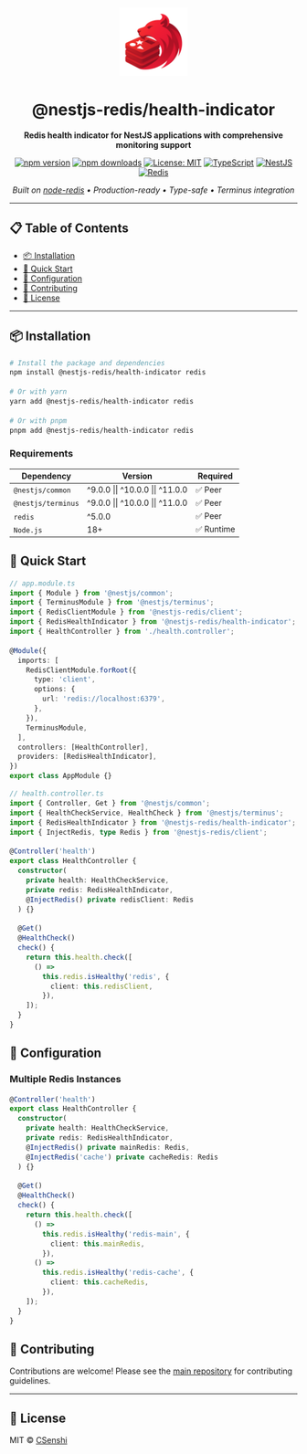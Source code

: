 <div align="center">

<img src="https://raw.githubusercontent.com/CSenshi/nestjs-redis/main/docs/images/logo.png" alt="NestJS Redis Toolkit Logo" width="120" height="120">

# @nestjs-redis/health-indicator

**Redis health indicator for NestJS applications with comprehensive monitoring support**

[![npm version](https://badge.fury.io/js/%40nestjs-redis%2Fhealth-indicator.svg)](https://www.npmjs.com/package/@nestjs-redis/health-indicator)
[![npm downloads](https://img.shields.io/npm/dm/@nestjs-redis/health-indicator.svg)](https://www.npmjs.com/package/@nestjs-redis/health-indicator)
[![License: MIT](https://img.shields.io/badge/License-MIT-yellow.svg)](https://opensource.org/licenses/MIT)
[![TypeScript](https://img.shields.io/badge/TypeScript-Ready-blue.svg)](https://www.typescriptlang.org/)
[![NestJS](https://img.shields.io/badge/NestJS-9%2B-red.svg)](https://nestjs.com/)
[![Redis](https://img.shields.io/badge/Redis-5+-red.svg)](https://redis.io/)

_Built on [node-redis](https://github.com/redis/node-redis) • Production-ready • Type-safe • Terminus integration_

</div>

---

## 📋 Table of Contents

- [📦 Installation](#-installation)
- [🚀 Quick Start](#-quick-start)
- [🔧 Configuration](#-configuration)
- [🤝 Contributing](#-contributing)
- [📄 License](#-license)

---

## 📦 Installation

```bash
# Install the package and dependencies
npm install @nestjs-redis/health-indicator redis

# Or with yarn
yarn add @nestjs-redis/health-indicator redis

# Or with pnpm
pnpm add @nestjs-redis/health-indicator redis
```

### Requirements

| Dependency         | Version                          | Required   |
| ------------------ | -------------------------------- | ---------- |
| `@nestjs/common`   | ^9.0.0 \|\| ^10.0.0 \|\| ^11.0.0 | ✅ Peer    |
| `@nestjs/terminus` | ^9.0.0 \|\| ^10.0.0 \|\| ^11.0.0 | ✅ Peer    |
| `redis`            | ^5.0.0                           | ✅ Peer    |
| `Node.js`          | 18+                              | ✅ Runtime |

## 🚀 Quick Start

```typescript
// app.module.ts
import { Module } from '@nestjs/common';
import { TerminusModule } from '@nestjs/terminus';
import { RedisClientModule } from '@nestjs-redis/client';
import { RedisHealthIndicator } from '@nestjs-redis/health-indicator';
import { HealthController } from './health.controller';

@Module({
  imports: [
    RedisClientModule.forRoot({
      type: 'client',
      options: {
        url: 'redis://localhost:6379',
      },
    }),
    TerminusModule,
  ],
  controllers: [HealthController],
  providers: [RedisHealthIndicator],
})
export class AppModule {}
```

```typescript
// health.controller.ts
import { Controller, Get } from '@nestjs/common';
import { HealthCheckService, HealthCheck } from '@nestjs/terminus';
import { RedisHealthIndicator } from '@nestjs-redis/health-indicator';
import { InjectRedis, type Redis } from '@nestjs-redis/client';

@Controller('health')
export class HealthController {
  constructor(
    private health: HealthCheckService,
    private redis: RedisHealthIndicator,
    @InjectRedis() private redisClient: Redis
  ) {}

  @Get()
  @HealthCheck()
  check() {
    return this.health.check([
      () =>
        this.redis.isHealthy('redis', {
          client: this.redisClient,
        }),
    ]);
  }
}
```

## 🔧 Configuration

### Multiple Redis Instances

```typescript
@Controller('health')
export class HealthController {
  constructor(
    private health: HealthCheckService,
    private redis: RedisHealthIndicator,
    @InjectRedis() private mainRedis: Redis,
    @InjectRedis('cache') private cacheRedis: Redis
  ) {}

  @Get()
  @HealthCheck()
  check() {
    return this.health.check([
      () =>
        this.redis.isHealthy('redis-main', {
          client: this.mainRedis,
        }),
      () =>
        this.redis.isHealthy('redis-cache', {
          client: this.cacheRedis,
        }),
    ]);
  }
}
```

## 🤝 Contributing

Contributions are welcome! Please see the [main repository](https://github.com/CSenshi/nestjs-redis) for contributing guidelines.

---

## 📄 License

MIT © [CSenshi](https://github.com/CSenshi)
